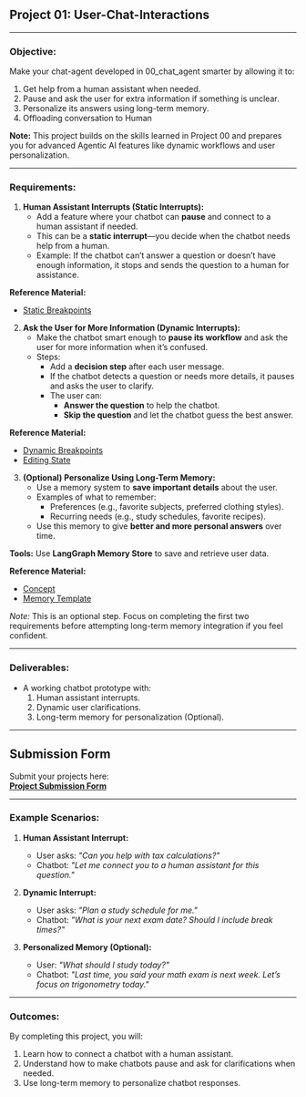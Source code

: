 ## **Project 01: User-Chat-Interactions**

---

### **Objective:**
Make your chat-agent developed in 00_chat_agent smarter by allowing it to:
1. Get help from a human assistant when needed.
2. Pause and ask the user for extra information if something is unclear.
3. Personalize its answers using long-term memory.
4. Offloading conversation to Human

**Note:** This project builds on the skills learned in Project 00 and prepares you for advanced Agentic AI features like dynamic workflows and user personalization.

---

### **Requirements:**

1. **Human Assistant Interrupts (Static Interrupts):**
   - Add a feature where your chatbot can **pause** and connect to a human assistant if needed.
   - This can be a **static interrupt**—you decide when the chatbot needs help from a human.
   - Example: If the chatbot can’t answer a question or doesn’t have enough information, it stops and sends the question to a human for assistance.

**Reference Material:**
- [Static Breakpoints](https://github.com/panaversity/learn-agentic-ai/blob/main/12_langchain_ecosystem/langgraph/course-notebooks/module-3/2_breakpoints.ipynb)

2. **Ask the User for More Information (Dynamic Interrupts):**
   - Make the chatbot smart enough to **pause its workflow** and ask the user for more information when it’s confused.
   - Steps:
     - Add a **decision step** after each user message.
     - If the chatbot detects a question or needs more details, it pauses and asks the user to clarify.
     - The user can:
       - **Answer the question** to help the chatbot.
       - **Skip the question** and let the chatbot guess the best answer.

**Reference Material:**
- [Dynamic Breakpoints](https://github.com/panaversity/learn-agentic-ai/blob/main/12_langchain_ecosystem/langgraph/course-notebooks/module-3/4_dynamic_breakpoints.ipynb)
- [Editing State](https://github.com/panaversity/learn-agentic-ai/blob/main/12_langchain_ecosystem/langgraph/course-notebooks/module-3/3_edit_state_human_feedback.ipynb)

3. **(Optional) Personalize Using Long-Term Memory:**
   - Use a memory system to **save important details** about the user.
   - Examples of what to remember:
     - Preferences (e.g., favorite subjects, preferred clothing styles).
     - Recurring needs (e.g., study schedules, favorite recipes).
   - Use this memory to give **better and more personal answers** over time.

**Tools:** Use **LangGraph Memory Store** to save and retrieve user data.

**Reference Material:**
- [Concept](https://langchain-ai.github.io/langgraph/concepts/memory/#long-term-memory)
- [Memory Template](https://github.com/langchain-ai/memory-template)

*Note:* This is an optional step. Focus on completing the first two requirements before attempting long-term memory integration if you feel confident.

---

### **Deliverables:**
- A working chatbot prototype with:
  1. Human assistant interrupts.
  2. Dynamic user clarifications.
  3. Long-term memory for personalization (Optional).

---

## **Submission Form**

Submit your projects here:  
[**Project Submission Form**](https://forms.gle/yB6X4TzE2dCVThCj8)

---

### **Example Scenarios:**

1. **Human Assistant Interrupt:**
   - User asks: *"Can you help with tax calculations?"*
   - Chatbot: *"Let me connect you to a human assistant for this question."*
   
2. **Dynamic Interrupt:**
   - User asks: *"Plan a study schedule for me."*
   - Chatbot: *"What is your next exam date? Should I include break times?"*

3. **Personalized Memory (Optional):**
   - User: *"What should I study today?"*
   - Chatbot: *"Last time, you said your math exam is next week. Let’s focus on trigonometry today."*

---

### **Outcomes:**
By completing this project, you will:
1. Learn how to connect a chatbot with a human assistant.
2. Understand how to make chatbots pause and ask for clarifications when needed.
3. Use long-term memory to personalize chatbot responses.